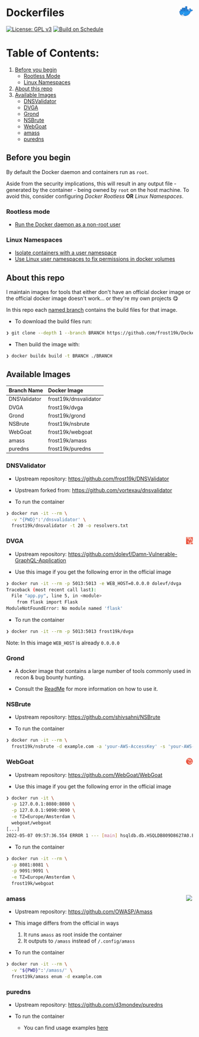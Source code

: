 # Dockerfiles <img align="right" src="assets/docker-moby-logo.png" width=36/>

[![License: GPL v3](https://img.shields.io/badge/License-GPLv3-blue.svg)](https://github.com/frost19k/Dockerfiles/blob/master/LICENSE.rst)
[![Build on Schedule](https://github.com/frost19k/Dockerfiles/actions/workflows/build-on-schedule.yml/badge.svg?branch=master)](https://github.com/frost19k/Dockerfiles/actions/workflows/build-on-schedule.yml)

[//]: # (HowTo Comments: https://stackoverflow.com/a/20885980)
[//]: # (HowTo Contents: https://stackoverflow.com/a/33433098)
# Table of Contents:
1. [Before you begin](#setup)
    - [Rootless Mode](#setup-rootless)
    - [Linux Namespaces](#setup-namespaces)
2. [About this repo](#rationale)
3. [Available Images](#images)
    - [DNSValidator](#images-dnsvalidator)
    - [DVGA](#images-dvga)
    - [Grond](#images-grond)
    - [NSBrute](#images-nsbrute)
    - [WebGoat](#images-webgoat)
    - [amass](#images-amass)
    - [puredns](#images-puredns)

## Before you begin <a name="setup"></a>
By default the Docker daemon and containers run as `root`.

Aside from the security implications, this will result in any output file - generated by the container - being owned by `root` on the host machine. To avoid this, consider configuring *Docker Rootless* **OR** *Linux Namespaces*.
### Rootless mode <a name="setup-rootless"></a>
- [Run the Docker daemon as a non-root user](https://docs.docker.com/engine/security/rootless)
### Linux Namespaces <a name="setup-namespaces"></a>
- [Isolate containers with a user namespace](https://docs.docker.com/engine/security/userns-remap)
- [Use Linux user namespaces to fix permissions in docker volumes](https://www.jujens.eu/posts/en/2017/Jul/02/docker-userns-remap)

## About this repo <a name="rationale"></a>
I maintain images for tools that either don't have an official docker image or the official docker image doesn't work... or they're my own projects 😋

In this repo each [named branch](#images) contains the build files for that image.

- To download the build files run:

```Bash
❯ git clone --depth 1 --branch BRANCH https://github.com/frost19k/Dockerfiles.git
```

- Then build the image with:

```Bash
❯ docker buildx build -t BRANCH ./BRANCH
```

## Available Images <a name="images"></a>

| Branch Name   | Docker Image           |
| :--           | :--                    |
| DNSValidator  | frost19k/dnsvalidator  |
| DVGA          | frost19k/dvga          |
| Grond         | frost19k/grond         |
| NSBrute       | frost19k/nsbrute       |
| WebGoat       | frost19k/webgoat       |
| amass         | frost19k/amass         |
| puredns       | frost19k/puredns       |

[//]: # (:Format:)
[//]: # (###BRANCH <a name="images-branch"></a>)
[//]: # (- Upstream repository:)
[//]: # (- Upstream forked from:)
[//]: # (- Use this image if you get the following error in the official image)
[//]: # (- To run the container)

### DNSValidator <a name="images-dnsvalidator"></a>

- Upstream repository: https://github.com/frost19k/DNSValidator

- Upstream forked from: https://github.com/vortexau/dnsvalidator

- To run the container

```bash
❯ docker run -it --rm \
  -v "{PWD}":'/dnsvalidator' \
  frost19k/dnsvalidator -t 20 -o resolvers.txt
```

### DVGA <a name="images-dvga"></a> <img align="right" src="https://raw.githubusercontent.com/frost19k/Dockerfiles/DVGA/assets/logo-small.png" width=18/>

- Upstream repository: https://github.com/dolevf/Damn-Vulnerable-GraphQL-Application

- Use this image if you get the following error in the official image
```Bash
❯ docker run -it --rm -p 5013:5013 -e WEB_HOST=0.0.0.0 dolevf/dvga
Traceback (most recent call last):
  File "app.py", line 5, in <module>
    from flask import Flask
ModuleNotFoundError: No module named 'flask'
```

- To run the container

```bash
❯ docker run -it --rm -p 5013:5013 frost19k/dvga
```

Note: In this image `WEB_HOST` is already `0.0.0.0`

### Grond <a name="images-grond"></a>

- A docker image that contains a large number of tools commonly used in recon & bug bounty hunting.

- Consult the [ReadMe](https://github.com/frost19k/Grond/blob/master/README.md) for more information on how to use it.

### NSBrute <a name="images-nsbrute"></a>

- Upstream repository: https://github.com/shivsahni/NSBrute

- To run the container
```Bash
❯ docker run -it --rm \
  frost19k/nsbrute -d example.com -a 'your-AWS-AccessKey' -s 'your-AWS-SecretKey'
```

### WebGoat <a name="images-webgoat"></a> <img align="right" src="https://raw.githubusercontent.com/frost19k/Dockerfiles/WebGoat/assets/logo-small-round.png" width=18/>

- Upstream repository: https://github.com/WebGoat/WebGoat

- Use this image if you get the following error in the official image

```bash
❯ docker run -it \
  -p 127.0.0.1:8080:8080 \
  -p 127.0.0.1:9090:9090 \
  -e TZ=Europe/Amsterdam \
  webgoat/webgoat
[...]
2022-05-07 09:57:36.554 ERROR 1 --- [main] hsqldb.db.HSQLDB809D8627A0.ENGINE: could not reopen database
```

- To run the container

```Bash
❯ docker run -it --rm \
  -p 8081:8081 \
  -p 9091:9091 \
  -e TZ=Europe/Amsterdam \
  frost19k/webgoat
```

### amass <a name="images-amass"></a> <img align="right" src="https://raw.githubusercontent.com/OWASP/Amass/master/images/amass_logo.png" width=18/>

- Upstream repository: https://github.com/OWASP/Amass

- This image differs from the official in ways
  1. It runs `amass` as root inside the container
  2. It outputs to `/amass` instead of `/.config/amass`

- To run the container

```bash
❯ docker run -it --rm \
  -v "${PWD}":'/amass/' \
  frost19k/amass enum -d example.com
```

### puredns <a name="images-puredns"></a>

- Upstream repository: https://github.com/d3mondev/puredns

- To run the container
  - You can find usage examples [here](https://github.com/frost19k/puredns-docker#usage)
